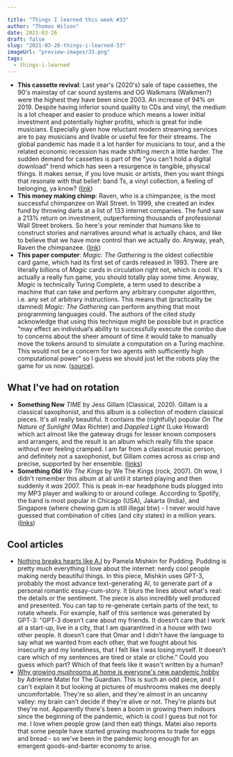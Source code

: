 ```yaml
---

title: "Things I learned this week #33"
author: "Thomas Wilson"
date: 2021-03-26
draft: false
slug: "2021-03-26-things-i-learned-33"
imageUrl: "preview-images/33.png"
tags:
  - things-i-learned
---
```


- **This cassette revival**: Last year's (2020's) sale of tape cassettes, the 90's mainstay of car sound systems and OG Walkmans (Walkmen?) were the highest they have been since 2003. An increase of 94% on 2019. Despite having inferior sound quality to CDs and vinyl, the medium is a lot cheaper and easier to produce which means a lower initial investment and potentially higher profits, which is great for indie musicians. Especially given how reluctant modern streaming services are to pay musicians and livable or useful fee for their streams. The global pandemic has made it a lot harder for musicians to tour, and a the related economic recession has made shifting merch a little harder. The sudden demand for cassettes is part of the "you can't hold a digital download" trend which has seen a resurgence in tangible, physical things. It makes sense, if you love music or artists, then you want things that resonate with that belief: band Ts, a vinyl collection, a feeling of belonging, ya know? ([link](https://theconversation.com/audio-cassettes-despite-being-a-bit-rubbish-sales-have-doubled-during-the-pandemic-heres-why-157097))
- **This money making chimp**: Raven, who is a chimpanzee, is the most successful chimpanzee on Wall Street. In 1999, she created an index fund by throwing darts at a list of 133 internet companies. The fund saw a 213% return on investment, outperforming thousands of professional Wall Street brokers. So here's your reminder that humans like to construct stories and narratives around what is actually chaos, and like to believe that we have more control than we actually do. Anyway, yeah, Raven the chimpanzee. ([link](https://www.guinnessworldrecords.com/world-records/most-successful-chimpanzee-on-wall-street))
- **This paper computer**: _Magic: The Gathering_ is the oldest collectible card game, which had its first set of cards released in 1993. There are literally billions of _Magic_ cards in circulation right not, which is cool. It's actually a really fun game, you should totally play some time. Anyway, _Magic_ is technically Turing Complete, a term used to describe a machine that can take and perform any arbitrary computer algorithm, i.e. any set of arbitrary instructions. This means that (practicality be damned) _Magic: The Gathering_ can perform anything that most programming languages could. The authors of the cited study acknowledge that using this technique might be possible but in practice "may effect an individual’s ability to successfully execute the combo due to concerns about the sheer amount of time it would take to manually move the tokens around to simulate a computation on a Turing machine. This would not be a concern for two agents with sufficiently high computational power" so I guess we should just let the robots play the game for us now. ([source](https://arxiv.org/abs/1904.09828)).

## What I've had on rotation

- **Something New** _TIME_ by Jess Gillam (Classical, 2020). Gillam is a classical saxophonist, and this album is a collection of modern classical pieces. It's all really beautiful. It contains the (rightfully) popular _On The Nature of Sunlight_ (Max Richter) and _Dappled Light_ (Luke Howard) which act almost like the gateway drugs for lesser known composers and arrangers, and the result is an album which really fills the space without ever feeling cramped. I am far from a classical music person, and definitely not a saxophonist, but Gillam comes across as crisp and precise, supported by her ensemble. ([links](https://songwhip.com/jessgillam/time))
- **Something Old** _We The Kings_ by We The Kings (rock, 2007). Oh wow, I didn't remember this album at all until it started playing and then suddenly it _was_ 2007. This is peak in-ear headphone buds plugged into my MP3 player and walking to or around college. According to Spotify, the band is most popular in Chicago (USA), Jakarta (India), and Singapore (where chewing gum is still illegal btw) - I never would have guessed that combination of cities (and city states) in a million years. ([links](https://songwhip.com/we-the-kings/we-the-kings))

## Cool articles

- [Nothing breaks hearts like A.I](https://pudding.cool/2021/03/love-and-ai/) by Pamela Mishkin for Pudding. Pudding is pretty much everything I love about the internet: nerdy cool people making nerdy beautiful things. In this piece, Mishkin uses GPT-3, probably the most advance text-generating AI, to generate part of a personal romantic essay-cum-story. It blurs the lines about what's real: the details or the sentiment. The piece is also incredibly well produced and presented. You can tap to re-generate certain parts of the text, to rotate wheels. For example, half of this sentence was generated by GPT-3: "GPT-3 doesn’t care about my friends. It doesn’t care that I work at a start-up, live in a city, that I am quarantined in a house with two other people. It doesn’t care that Omar and I didn’t have the language to say what we wanted from each other, that we fought about his insecurity and my loneliness, that I felt like I was losing myself. It doesn’t care which of my sentences are tired or stale or cliche." Could you guess which part? Which of that feels like it wasn't written by a human?
- [Why growing mushrooms at home is everyone's new pandemic hobby](https://www.theguardian.com/lifeandstyle/2021/mar/17/mushrooms-as-houseplant) by Adrienne Matei for The Guardian. This is such an odd piece, and I can't explain it but looking at pictures of mushrooms makes me deeply uncomfortable. They're so alien, and they're almost in an uncanny valley: my brain can't decide if they're alive or not. They're plants but they're not. Apparently there's been a boom in growing them indoors since the beginning of the pandemic, which is cool I guess but not for me. I love when people grow (and then eat) things. Matei also reports that some people have started growing mushrooms to trade for eggs and bread - so we've been in the pandemic long enough for an emergent goods-and-barter economy to arise.
